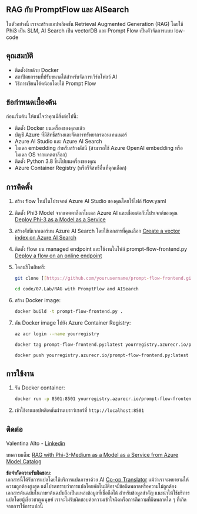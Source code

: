 <!--
CO_OP_TRANSLATOR_METADATA:
{
  "original_hash": "8ec74e4a49934dad78bc52dcb898359c",
  "translation_date": "2025-05-09T05:12:45+00:00",
  "source_file": "code/07.Lab/RAG_with_PromptFlow_and_AISearch/README.md",
  "language_code": "th"
}
-->
## RAG กับ PromptFlow และ AISearch

ในตัวอย่างนี้ เราจะสร้างแอปพลิเคชัน Retrieval Augmented Generation (RAG) โดยใช้ Phi3 เป็น SLM, AI Search เป็น vectorDB และ Prompt Flow เป็นตัวจัดการแบบ low-code

## คุณสมบัติ

- ติดตั้งง่ายด้วย Docker
- สถาปัตยกรรมที่ปรับขนาดได้สำหรับจัดการเวิร์กโฟลว์ AI
- วิธีการเขียนโค้ดน้อยโดยใช้ Prompt Flow

## ข้อกำหนดเบื้องต้น

ก่อนเริ่มต้น ให้แน่ใจว่าคุณมีสิ่งต่อไปนี้:

- ติดตั้ง Docker บนเครื่องของคุณแล้ว
- บัญชี Azure ที่มีสิทธิ์สร้างและจัดการทรัพยากรคอนเทนเนอร์
- Azure AI Studio และ Azure AI Search
- โมเดล embedding สำหรับสร้างดัชนี (สามารถใช้ Azure OpenAI embedding หรือโมเดล OS จากแคตตาล็อก)
- ติดตั้ง Python 3.8 ขึ้นไปบนเครื่องของคุณ
- Azure Container Registry (หรือรีจิสทรีอื่นที่คุณเลือก)

## การติดตั้ง

1. สร้าง flow ใหม่ในโปรเจกต์ Azure AI Studio ของคุณโดยใช้ไฟล์ flow.yaml
2. ติดตั้ง Phi3 Model จากแคตตาล็อกโมเดล Azure AI และเชื่อมต่อกับโปรเจกต์ของคุณ [Deploy Phi-3 as a Model as a Service](https://learn.microsoft.com/azure/machine-learning/how-to-deploy-models-phi-3?view=azureml-api-2&tabs=phi-3-mini)
3. สร้างดัชนีเวกเตอร์บน Azure AI Search โดยใช้เอกสารที่คุณเลือก [Create a vector index on Azure AI Search](https://learn.microsoft.com/azure/search/search-how-to-create-search-index?tabs=portal)
4. ติดตั้ง flow บน managed endpoint และใช้งานในไฟล์ prompt-flow-frontend.py [Deploy a flow on an online endpoint](https://learn.microsoft.com/azure/ai-studio/how-to/flow-deploy)
5. โคลนรีโพสิทอรี:

    ```sh
    git clone [[https://github.com/yourusername/prompt-flow-frontend.git](https://github.com/microsoft/Phi-3CookBook.git)](https://github.com/microsoft/Phi-3CookBook.git)
    
    cd code/07.Lab/RAG with PromptFlow and AISearch
    ```

6. สร้าง Docker image:

    ```sh
    docker build -t prompt-flow-frontend.py .
    ```

7. ดัน Docker image ไปยัง Azure Container Registry:

    ```sh
    az acr login --name yourregistry
    
    docker tag prompt-flow-frontend.py:latest yourregistry.azurecr.io/prompt-flow-frontend.py:latest
    
    docker push yourregistry.azurecr.io/prompt-flow-frontend.py:latest
    ```

## การใช้งาน

1. รัน Docker container:

    ```sh
    docker run -p 8501:8501 yourregistry.azurecr.io/prompt-flow-frontend.py:latest
    ```

2. เข้าใช้งานแอปพลิเคชันผ่านเบราว์เซอร์ที่ `http://localhost:8501`

## ติดต่อ

Valentina Alto - [Linkedin](https://www.linkedin.com/in/valentina-alto-6a0590148/)

บทความเต็ม: [RAG with Phi-3-Medium as a Model as a Service from Azure Model Catalog](https://medium.com/@valentinaalto/rag-with-phi-3-medium-as-a-model-as-a-service-from-azure-model-catalog-62e1411948f3)

**ข้อจำกัดความรับผิดชอบ**:  
เอกสารนี้ได้รับการแปลโดยใช้บริการแปลภาษาด้วย AI [Co-op Translator](https://github.com/Azure/co-op-translator) แม้ว่าเราจะพยายามให้ความถูกต้องสูงสุด แต่โปรดทราบว่าการแปลโดยอัตโนมัติอาจมีข้อผิดพลาดหรือความไม่ถูกต้อง เอกสารต้นฉบับในภาษาต้นฉบับถือเป็นแหล่งข้อมูลที่เชื่อถือได้ สำหรับข้อมูลสำคัญ แนะนำให้ใช้บริการแปลโดยผู้เชี่ยวชาญมนุษย์ เราจะไม่รับผิดชอบต่อความเข้าใจผิดหรือการตีความที่ผิดพลาดใด ๆ ที่เกิดจากการใช้การแปลนี้